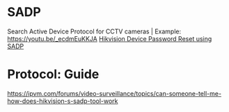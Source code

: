 # SADP
Search Active Device Protocol for CCTV cameras | Example: https://youtu.be/_ecdmEuKKJA [Hikvision Device Password Reset using SADP](https://youtu.be/uXYr6g5p4Ew)


# Protocol: Guide
https://ipvm.com/forums/video-surveillance/topics/can-someone-tell-me-how-does-hikvision-s-sadp-tool-work
